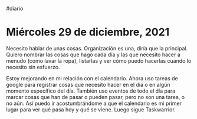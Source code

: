 #diario
# Miércoles 29 de diciembre, 2021
Necesito hablar de unas cosas. Organización es una, diría que la principal. Quiero nombrar las cosas que hago cada día y las que necesito hacer a menudo (como lavar la ropa), listarlas y ver cómo puedo hacerlas cuando lo necesito sin esfuerzo.

Estoy mejorando en mi relación con el calendario. Ahora uso tareas de google para registrar cosas que necesito hacer en el día o en algún momento específico del día. También uso eventos de todo el día para marcar cosas que han de pasar o pueden pasar, pero no son una tarea, o no aún. Así puedo ir acostumbrándome a que el calendario es mi primer lugar para ver qué pasa hoy y qué se viene. Luego sigue Taskwarrior.
